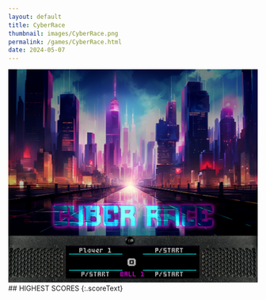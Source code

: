 ```yaml
---
layout: default
title: CyberRace
thumbnail: images/CyberRace.png
permalink: /games/CyberRace.html
date: 2024-05-07
---
```


<img src="../images/CyberRace.png" class="gameThumbnail img-fluid mx-auto align-middle">
## HIGHEST SCORES
{:.scoreText}

